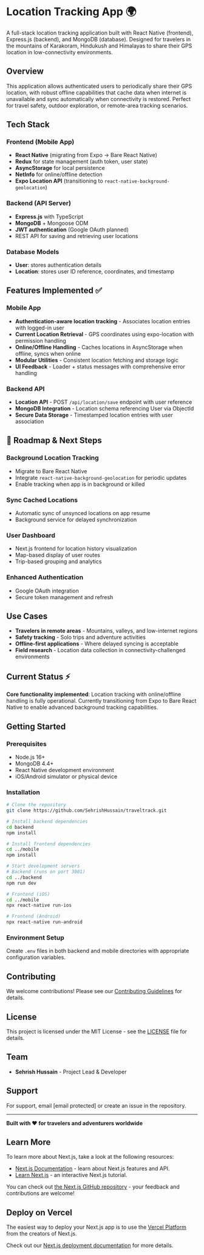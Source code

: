 #  Location Tracking App 🌍

A full-stack location tracking application built with React Native (frontend), Express.js (backend), and MongoDB (database). Designed for travelers in the mountains of Karakoram, Hindukush and Himalayas to share their GPS location in low-connectivity environments.

##  Overview

This application allows authenticated users to periodically share their GPS location, with robust offline capabilities that cache data when internet is unavailable and sync automatically when connectivity is restored. Perfect for travel safety, outdoor exploration, or remote-area tracking scenarios.

##  Tech Stack

### Frontend (Mobile App)
- **React Native** (migrating from Expo → Bare React Native)
- **Redux** for state management (auth token, user state)
- **AsyncStorage** for local persistence
- **NetInfo** for online/offline detection
- **Expo Location API** (transitioning to `react-native-background-geolocation`)

### Backend (API Server)
- **Express.js** with TypeScript
- **MongoDB** + Mongoose ODM
- **JWT authentication** (Google OAuth planned)
- REST API for saving and retrieving user locations

### Database Models
- **User**: stores authentication details
- **Location**: stores user ID reference, coordinates, and timestamp

##  Features Implemented ✅

### Mobile App
- **Authentication-aware location tracking** - Associates location entries with logged-in user
- **Current Location Retrieval** - GPS coordinates using expo-location with permission handling
- **Online/Offline Handling** - Caches locations in AsyncStorage when offline, syncs when online
- **Modular Utilities** - Consistent location fetching and storage logic
- **UI Feedback** - Loader + status messages with comprehensive error handling

###  Backend API
- **Location API** - POST `/api/location/save` endpoint with user reference
- **MongoDB Integration** - Location schema referencing User via ObjectId
- **Secure Data Storage** - Timestamped location entries with user association

## 🚧 Roadmap & Next Steps

###  Background Location Tracking
- Migrate to Bare React Native
- Integrate `react-native-background-geolocation` for periodic updates
- Enable tracking when app is in background or killed

###  Sync Cached Locations
- Automatic sync of unsynced locations on app resume
- Background service for delayed synchronization

###  User Dashboard
- Next.js frontend for location history visualization
- Map-based display of user routes
- Trip-based grouping and analytics

###  Enhanced Authentication
- Google OAuth integration
- Secure token management and refresh

##  Use Cases

- **Travelers in remote areas** - Mountains, valleys, and low-internet regions
- **Safety tracking** - Solo trips and adventure activities
- **Offline-first applications** - Where delayed syncing is acceptable
- **Field research** - Location data collection in connectivity-challenged environments

##  Current Status ⚡

**Core functionality implemented**: Location tracking with online/offline handling is fully operational. Currently transitioning from Expo to Bare React Native to enable advanced background tracking capabilities.

##  Getting Started

### Prerequisites
- Node.js 16+
- MongoDB 4.4+
- React Native development environment
- iOS/Android simulator or physical device

### Installation
```bash
# Clone the repository
git clone https://github.com/SehrishHussain/traveltrack.git

# Install backend dependencies
cd backend
npm install

# Install frontend dependencies
cd ../mobile
npm install

# Start development servers
# Backend (runs on port 3001)
cd ../backend
npm run dev

# Frontend (iOS)
cd ../mobile
npx react-native run-ios

# Frontend (Android)
npx react-native run-android
```

### Environment Setup
Create `.env` files in both backend and mobile directories with appropriate configuration variables.


##  Contributing

We welcome contributions! Please see our [Contributing Guidelines](CONTRIBUTING.md) for details.

##  License

This project is licensed under the MIT License - see the [LICENSE](LICENSE) file for details.

##  Team

- **Sehrish Hussain** - Project Lead & Developer

##  Support

For support, email [email protected] or create an issue in the repository.

---

**Built with ❤️ for travelers and adventurers worldwide**
## Learn More

To learn more about Next.js, take a look at the following resources:

- [Next.js Documentation](https://nextjs.org/docs) - learn about Next.js features and API.
- [Learn Next.js](https://nextjs.org/learn) - an interactive Next.js tutorial.

You can check out [the Next.js GitHub repository](https://github.com/vercel/next.js) - your feedback and contributions are welcome!

## Deploy on Vercel

The easiest way to deploy your Next.js app is to use the [Vercel Platform](https://vercel.com/new?utm_medium=default-template&filter=next.js&utm_source=create-next-app&utm_campaign=create-next-app-readme) from the creators of Next.js.

Check out our [Next.js deployment documentation](https://nextjs.org/docs/app/building-your-application/deploying) for more details.
